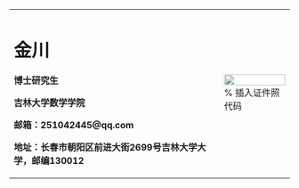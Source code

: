 <table border="0">
  <tr>
    <td width="75%">
      <h1>金川</h1>
      <p><b>博士研究生</b></p>
      <p><b>吉林大学数学学院</b></p>
      <p><b>邮箱：251042445@qq.com</b></p>
      <p><b>地址：长春市朝阳区前进大街2699号吉林大学大学，邮编130012</b></p>
    </td>
    <td width="25%">
      <img src="/zhengjianzhao.jpg" width="100%">      % 插入证件照代码
    </td>
  </tr>
</table>

